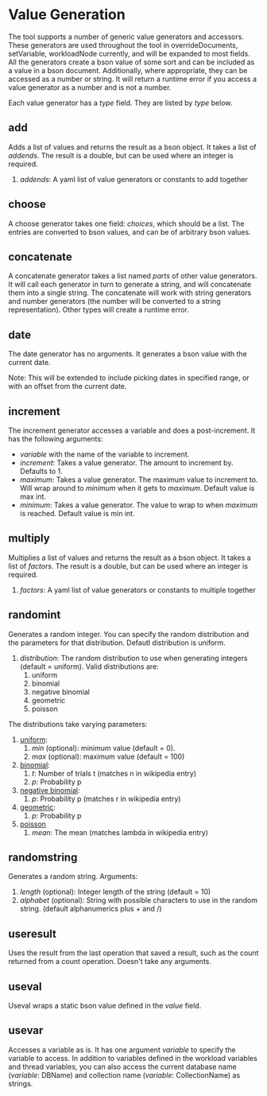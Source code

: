 Value Generation
================

The tool supports a number of generic value generators and
accessors. These generators are used throughout the tool in
overrideDocuments, setVariable, workloadNode currently, and will be
expanded to most fields. All the generators create a bson value of
some sort and can be included as a value in a bson
document. Additionally, where appropriate, they can be accessed as a
number or string. It will return a runtime error if you access a value
generator as a number and is not a number.

Each value generator has a _type_ field. They are listed by _type_
below.

add
---

Adds a list of values and returns the result as a bson object. It
takes a list of _addends_. The result is a double, but can be used
where an integer is required.

1. _addends_: A yaml list of value generators or constants to add
   together

choose
------

A choose generator takes one field: _choices_, which should be a
list. The entries are converted to bson values, and can be of
arbitrary bson values.

concatenate
-----------

A concatenate generator takes a list named _parts_ of other value
generators. It will call each generator in turn to generate a string,
and will concatenate them into a single string. The concatenate will
work with string generators and number generators (the number will be
converted to a string representation). Other types will create a
runtime error.

date
----

The date generator has no arguments. It generates a bson value with
the current date.

Note: This will be extended to include picking dates in specified
range, or with an offset from the current date.

increment
---------

The increment generator accesses a variable and does a
post-increment. It has the following arguments:

* _variable_ with the name of the variable to increment.
* _increment_: Takes a value generator. The amount to increment
  by. Defaults to 1.
* _maximum_: Takes a value generator. The maximum value to increment
  to. Will wrap around to _minimum_ when it gets to _maximum_. Default
  value is max int.
* _minimum_: Takes a value generator. The value to wrap to when
  _maximum_ is reached. Default value is min int.

multiply
--------

Multiplies a list of values and returns the result as a bson object. It
takes a list of _factors_. The result is a double, but can be used
where an integer is required.

1. _factors_: A yaml list of value generators or constants to multiple
   together

randomint
---------

Generates a random integer. You can specify the random distribution
and the parameters for that distribution. Defautl distribution is
uniform.

1. _distribution_: The random distribution to use when generating
integers (default = uniform). Valid distributions are:
    1. uniform
    2. binomial
    3. negative binomial
    4. geometric
    5. poisson

The distributions take varying parameters:

1. [uniform](https://en.wikipedia.org/wiki/Uniform_distribution_\(discrete\)):
   1. _min_ (optional): minimum value (default = 0). 
   2. _max_ (optional): maximum value (default = 100)
2. [binomial](https://en.wikipedia.org/wiki/Binomial_distribution):
   1. _t_: Number of trials t (matches n in wikipedia entry)
   2. _p_: Probability p
3. [negative binomial](https://en.wikipedia.org/wiki/Negative_binomial_distribution):
   1. _p_: Probability p (matches r in wikipedia entry)
4. [geometric](https://en.wikipedia.org/wiki/Geometric_distribution):
   1. _p_: Probability p
5. [poisson](https://en.wikipedia.org/wiki/Poisson_distribution)
   1. _mean_: The mean (matches lambda in wikipedia entry)


randomstring
------------

Generates a random string. Arguments:

1. _length_ (optional): Integer length of the string (default = 10)
2. _alphabet_ (optional): String with possible characters to use in the random
   string. (default alphanumerics plus + and /)

useresult
---------

Uses the result from the last operation that saved a result, such as
the count returned from a count operation. Doesn't take any
arguments.

useval
------

Useval wraps a static bson value defined in the _value_ field.

usevar
------

Accesses a variable as is. It has one argument _variable_ to specify
the variable to access. In addition to variables defined in the
workload variables and thread variables, you can also access the
current database name (_variable_: DBName) and collection name
(_variable_: CollectionName) as strings.
